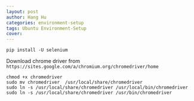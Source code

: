 ```yaml
---
layout: post
author: Hang Hu
categories: environment-setup
tags: Ubuntu Environment-Setup 
cover: 
---
```


```
pip install -U selenium
```


Download chrome driver from `https://sites.google.com/a/chromium.org/chromedriver/home`


```
chmod +x chromedriver
sudo mv chromedriver  /usr/local/share/chromedriver
sudo ln -s /usr/local/share/chromedriver /usr/local/bin/chromedriver
sudo ln -s /usr/local/share/chromedriver /usr/bin/chromedriver
```

